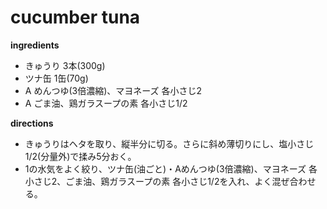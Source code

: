 # cucumber tuna

**ingredients**

- きゅうり 3本(300g)
- ツナ缶 1缶(70g)
- A	めんつゆ(3倍濃縮)、マヨネーズ 各小さじ2
- A	ごま油、鶏ガラスープの素 各小さじ1/2


**directions**

- きゅうりはヘタを取り、縦半分に切る。さらに斜め薄切りにし、塩小さじ1/2(分量外)で揉み5分おく。
- 1の水気をよく絞り、ツナ缶(油ごと)・Aめんつゆ(3倍濃縮)、マヨネーズ 各小さじ2、ごま油、鶏ガラスープの素 各小さじ1/2を入れ、よく混ぜ合わせる。

